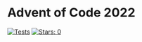 # Advent of Code 2022

[![Tests](https://github.com/devries/advent_of_code_2022/actions/workflows/main.yml/badge.svg)](https://github.com/devries/advent_of_code_2022/actions/workflows/main.yml)
[![Stars: 0](https://img.shields.io/badge/⭐_Stars-0-yellow)](https://adventofcode.com/2022)

